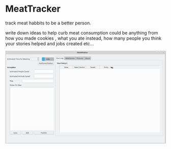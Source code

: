# MeatTracker
track meat habbits to be a better person.

write down ideas to help curb meat consumption could be anything from how you made cookies , what you ate instead, how many people you think your stories helped and jobs created etc...

![POC meat tracker 0.1](screenshot.png)
